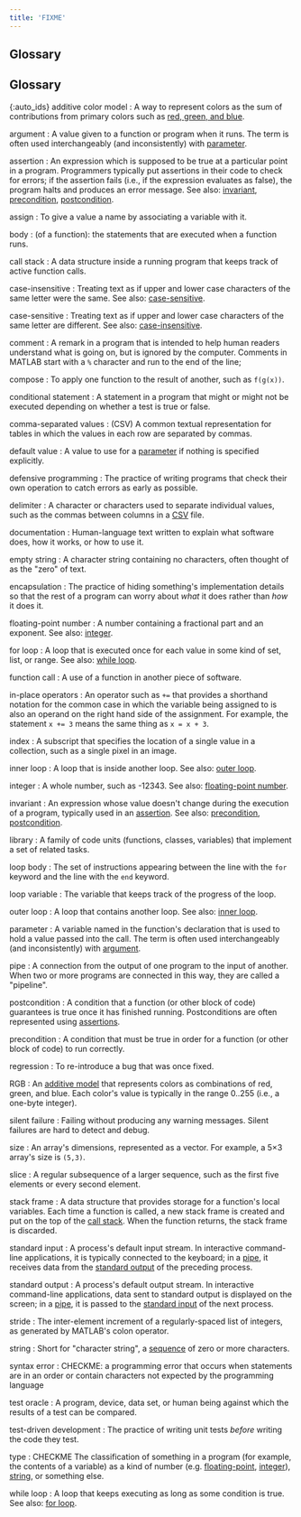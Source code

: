 ```yaml
---
title: 'FIXME'
---
```


## Glossary

## Glossary

{:auto\_ids}
additive color model
:   A way to represent colors as the sum of contributions from primary colors
such as [red, green, and blue](#rgb).

argument
:   A value given to a function or program when it runs.
The term is often used interchangeably (and inconsistently) with [parameter](#parameter).

assertion
:   An expression which is supposed to be true at a particular point in a program.
Programmers typically put assertions in their code to check for errors;
if the assertion fails (i.e., if the expression evaluates as false),
the program halts and produces an error message.
See also: [invariant](#invariant), [precondition](#precondition), [postcondition](#postcondition).

assign
:   To give a value a name by associating a variable with it.

body
:   (of a function): the statements that are executed when a function runs.

call stack
:   A data structure inside a running program that keeps track of active function calls.

case-insensitive
:   Treating text as if upper and lower case characters of the same letter were the same.
See also: [case-sensitive](#case-sensitive).

case-sensitive
:   Treating text as if upper and lower case characters of the same letter are different.
See also: [case-insensitive](#case-insensitive).

comment
:   A remark in a program that is intended to help human readers understand what is going on,
but is ignored by the computer.
Comments in MATLAB start with a `%` character and run to the end of the line;

compose
:   To apply one function to the result of another, such as `f(g(x))`.

conditional statement
:   A statement in a program that might or might not be executed
depending on whether a test is true or false.

comma-separated values
:   (CSV) A common textual representation for tables
in which the values in each row are separated by commas.

default value
:   A value to use for a [parameter](#parameter) if nothing is specified explicitly.

defensive programming
:   The practice of writing programs that check their own operation to catch errors as early as possible.

delimiter
:   A character or characters used to separate individual values,
such as the commas between columns in a [CSV](#comma-separated-values) file.

documentation
:   Human-language text written to explain what software does,
how it works, or how to use it.

empty string
:   A character string containing no characters,
often thought of as the "zero" of text.

encapsulation
:   The practice of hiding something's implementation details
so that the rest of a program can worry about *what* it does
rather than *how* it does it.

floating-point number
:   A number containing a fractional part and an exponent.
See also: [integer](#integer).

for loop
:   A loop that is executed once for each value in some kind of set, list, or range.
See also: [while loop](#while-loop).

function call
:   A use of a function in another piece of software.

in-place operators
:   An operator such as `+=` that provides a shorthand notation for
the common case in which the variable being assigned to
is also an operand on the right hand side of the assignment.
For example, the statement `x += 3` means the same thing as `x = x + 3`.

index
:   A subscript that specifies the location of a single value in a collection,
such as a single pixel in an image.

inner loop
:   A loop that is inside another loop. See also: [outer loop](#outer-loop).

integer
:   A whole number, such as -12343. See also: [floating-point number](#floating-point-number).

invariant
:   An expression whose value doesn't change during the execution of a program,
typically used in an [assertion](#assertion).
See also: [precondition](#precondition), [postcondition](#postcondition).

library
:   A family of code units (functions, classes, variables) that implement a set of
related tasks.

loop body
:   The set of instructions appearing between the line with the `for` keyword and
the line with the `end` keyword.

loop variable
:   The variable that keeps track of the progress of the loop.

outer loop
:   A loop that contains another loop.
See also: [inner loop](#inner-loop).

parameter
:   A variable named in the function's declaration that is used to hold a value passed into the call.
The term is often used interchangeably (and inconsistently) with [argument](#argument).

pipe
:   A connection from the output of one program to the input of another.
When two or more programs are connected in this way, they are called a "pipeline".

postcondition
:   A condition that a function (or other block of code) guarantees is true
once it has finished running.
Postconditions are often represented using [assertions](#assertion).

precondition
:   A condition that must be true in order for a function (or other block of code) to run correctly.

regression
:   To re-introduce a bug that was once fixed.

RGB
:   An [additive model](#additive-color-model)
that represents colors as combinations of red, green, and blue.
Each color's value is typically in the range 0..255
(i.e., a one-byte integer).

silent failure
:   Failing without producing any warning messages.
Silent failures are hard to detect and debug.

size
:   An array's dimensions, represented as a vector.
For example, a 5×3 array's size is `(5,3)`.

slice
:   A regular subsequence of a larger sequence,
such as the first five elements or every second element.

stack frame
:   A data structure that provides storage for a function's local variables.
Each time a function is called, a new stack frame is created
and put on the top of the [call stack](#call-stack). When the function returns,
the stack frame is discarded.

standard input
:   A process's default input stream.
In interactive command-line applications,
it is typically connected to the keyboard; in a [pipe](#pipe),
it receives data from the [standard output](#standard-output) of the preceding process.

standard output
:   A process's default output stream.
In interactive command-line applications,
data sent to standard output is displayed on the screen;
in a [pipe](#pipe),
it is passed to the [standard input](#standard-input) of the next process.

stride
:   The inter-element increment of a regularly-spaced list of integers, as generated
by MATLAB's colon operator.

string
:   Short for "character string",
a [sequence](#sequence) of zero or more characters.

syntax error
:   CHECKME: a programming error that occurs when statements are in an order or contain characters
not expected by the programming language

test oracle
:   A program, device, data set, or human being
against which the results of a test can be compared.

test-driven development
:   The practice of writing unit tests *before* writing the code they test.

type
:   CHECKME The classification of something in a program (for example, the contents of a variable)
as a kind of number (e.g. [floating-point](#float), [integer](#integer)), [string](#string), or something else.

while loop
:   A loop that keeps executing as long as some condition is true.
See also: [for loop](#for-loop).


